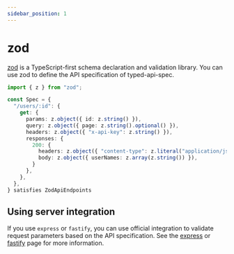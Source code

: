 ```yaml
---
sidebar_position: 1
---
```


# zod

[zod](https://zod.dev) is a TypeScript-first schema declaration and validation library.
You can use zod to define the API specification of typed-api-spec.

```typescript
import { z } from "zod";

const Spec = {
  "/users/:id": {
    get: {
      params: z.object({ id: z.string() }),
      query: z.object({ page: z.string().optional() }),
      headers: z.object({ "x-api-key": z.string() }),
      responses: {
        200: {
          headers: z.object({ "content-type": z.literal("application/json") }),
          body: z.object({ userNames: z.array(z.string()) }),
        }
      },
    },
  },
} satisfies ZodApiEndpoints
```

## Using server integration

If you use `express` or `fastify`, you can use official integration to validate request parameters based on the API specification.
See the [express](/typed-api-spec/docs/server/express) or [fastify](/typed-api-spec/docs/server/fastify) page for more information.
